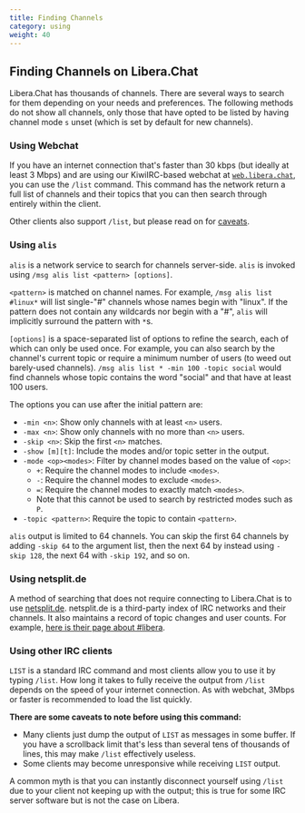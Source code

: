 ```yaml
---
title: Finding Channels
category: using
weight: 40
---
```


## Finding Channels on Libera.Chat

Libera.Chat has thousands of channels. There are several ways to
search for them depending on your needs and preferences.
The following methods do not show all channels,
only those that have opted to be listed by having channel mode `s` unset
(which is set by default for new channels).

### Using Webchat

If you have an internet connection that's faster than 30 kbps
(but ideally at least 3 Mbps) and are using our KiwiIRC-based webchat at
[`web.libera.chat`](https://web.libera.chat), you can use the `/list` command.
This command has the network return a full list of channels and their
topics that you can then search through entirely within the client.

Other clients also support `/list`, but please read on for
[caveats](#using-other-irc-clients).

### Using `alis`

`alis` is a network service to search for channels server-side.
`alis` is invoked using `/msg alis list <pattern> [options]`.

`<pattern>` is matched on channel names.
For example, `/msg alis list #linux*` will list single-"#" channels whose
names begin with "linux". If the pattern does not contain any wildcards
nor begin with a "#", `alis` will implicitly surround the pattern with `*`s.

`[options]` is a space-separated list of options to refine the search,
each of which can only be used once.
For example, you can also search by the channel's current topic or
require a minimum number of users (to weed out barely-used channels).
`/msg alis list * -min 100 -topic social` would find channels whose
topic contains the word "social" and that have at least 100 users.

The options you can use after the initial pattern are:

- `-min <n>`: Show only channels with at least `<n>` users.
- `-max <n>`: Show only channels with no more than `<n>` users.
- `-skip <n>`: Skip the first `<n>` matches.
- `-show [m][t]`: Include the modes and/or topic setter in the output.
- `-mode <op><modes>`: Filter by channel modes based on the value of `<op>`:
  - `+`: Require the channel modes to include `<modes>`.
  - `-`: Require the channel modes to exclude `<modes>`.
  - `=`: Require the channel modes to exactly match `<modes>`.
  - Note that this cannot be used to search by restricted modes such as `P`.
- `-topic <pattern>`: Require the topic to contain `<pattern>`.

`alis` output is limited to 64 channels. You can skip the first 64 channels by
adding `-skip 64` to the argument list, then the next 64 by instead using
`-skip 128`, the next 64 with `-skip 192`, and so on.

### Using netsplit.de

A method of searching that does not require connecting to Libera.Chat is to
use [netsplit.de](https://netsplit.de/channels/?net=libera.chat).
netsplit.de is a third-party index of IRC networks and their channels.
It also maintains a record of topic changes and user counts.
For example, [here is their page about #libera][0].

[0]: https://netsplit.de/channels/details.php?room=%23libera&net=Libera.Chat

### Using other IRC clients

`LIST` is a standard IRC command and most clients allow you to use it by
typing `/list`. How long it takes to fully receive the output from `/list`
depends on the speed of your internet connection.
As with webchat, 3Mbps or faster is recommended to load the list quickly.

**There are some caveats to note before using this command:**

- Many clients just dump the output of `LIST` as messages in some buffer.
If you have a scrollback limit that's less than several tens of thousands of
lines, this may make `/list` effectively useless.
- Some clients may become unresponsive while receiving `LIST` output.

A common myth is that you can instantly disconnect yourself using `/list`
due to your client not keeping up with the output;
this is true for some IRC server software but is not the case on Libera.
